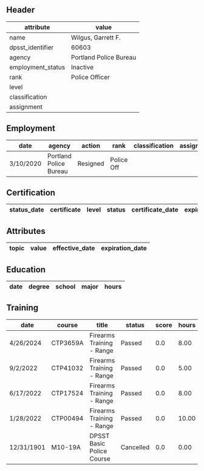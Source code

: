 ## Header
| attribute | value |
| --------- | ----- |
| name | Wilgus, Garrett F. |
| dpsst_identifier | 60603 |
| agency | Portland Police Bureau |
| employment_status | Inactive |
| rank | Police Officer |
| level |  |
| classification |  |
| assignment |  |
## Employment
| date | agency | action | rank | classification | assignment |
| ---- | ------ | ------ | ---- | -------------- | ---------- |
| 3/10/2020 | Portland Police Bureau | Resigned | Police Off |  |  |
## Certification
| status_date | certificate | level | status | certificate_date | expiration_date | probation_date |
| ----------- | ----------- | ----- | ------ | ---------------- | --------------- | -------------- |
## Attributes
| topic | value | effective_date | expiration_date |
| ----- | ----- | -------------- | --------------- |
## Education
| date | degree | school | major | hours |
| ---- | ------ | ------ | ----- | ----- |
## Training
| date | course | title | status | score | hours |
| ---- | ------ | ----- | ------ | ----- | ----- |
| 4/26/2024 | CTP3659A | Firearms Training - Range | Passed | 0.0 | 8.00 |
| 9/2/2022 | CTP41032 | Firearms Training - Range | Passed | 0.0 | 5.00 |
| 6/17/2022 | CTP17524 | Firearms Training - Range | Passed | 0.0 | 8.00 |
| 1/28/2022 | CTP00494 | Firearms Training - Range | Passed | 0.0 | 10.00 |
| 12/31/1901 | M10-19A | DPSST Basic Police Course | Cancelled | 0.0 | 0.00 |
